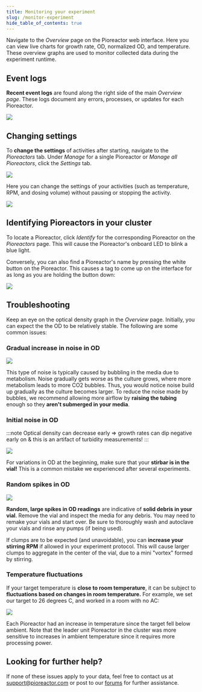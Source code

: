 ```yaml
---
title: Monitoring your experiment
slug: /monitor-experiment
hide_table_of_contents: true
---
```


Navigate to the _Overview_ page on the Pioreactor web interface. Here you can view live charts for growth rate, OD, normalized OD, and temperature. These overview graphs are used to monitor collected data during the experiment runtime.


## Event logs

**Recent event logs** are found along the right side of the main _Overview page_. These logs document any errors, processes, or updates for each Pioreactor. 

![](/img/user-guide/example-event-logs.png)


## Changing settings

To **change the settings** of activities after starting, navigate to the _Pioreactors_ tab. Under _Manage_ for a single Pioreactor or _Manage all Pioreactors_, click the _Settings_ tab.

![](/img/user-guide/manage_ui.png)

Here you can change the settings of your activities (such as temperature, RPM, and dosing volume) without pausing or stopping the activity.

![](/img/user-guide/settings.png)




## Identifying Pioreactors in your cluster

To locate a Pioreactor, click _Identify_ for the corresponding Pioreactor on the _Pioreactors_ page. This will cause the Pioreactor's onboard LED to blink a blue light.

Conversely, you can also find a Pioreactor's name by pressing the white button on the Pioreactor. This causes a tag to come up on the interface for as long as you are holding the button down:

![](/img/user-guide/blue-tag.png)


## Troubleshooting 

Keep an eye on the optical density graph in the _Overview_ page. Initially, you can expect the the OD to be relatively stable. The following are some common issues: 

### Gradual increase in noise in OD 

![](/img/user-guide/bubble-noise.png)

This type of noise is typically caused by bubbling in the media due to metabolism. Noise gradually gets worse as the culture grows, where more metabolism leads to more CO2 bubbles. Thus, you would notice noise build up gradually as the culture becomes larger. To reduce the noise made by bubbles, we recommend allowing more airflow by **raising the tubing** enough so they **aren't submerged in your media**.

### Initial noise in OD 

:::note
Optical density can decrease early => growth rates can dip negative early on & this is an artifact of turbidity measurements!
:::


![](/img/user-guide/forgot-stirbar.png)

For variations in OD at the beginning, make sure that your **stirbar is in the vial!** This is a common mistake we experienced after several experiments. 

### Random spikes in OD

![](/img/user-guide/floaty-in-vial.png)

**Random, large spikes in OD readings** are indicative of **solid debris in your vial**. Remove the vial and inspect the media for any debris. You may need to remake your vials and start over. Be sure to thoroughly wash and autoclave your vials and rinse any pumps (if being used). 

If clumps are to be expected (and unavoidable), you can **increase your stirring RPM** if allowed in your experiment protocol. This will cause larger clumps to aggregate in the center of the vial, due to a mini "vortex" formed by stirring. 

### Temperature fluctuations 

If your target temperature is **close to room temperature**, it can be subject to **fluctuations based on changes in room temperature.** For example, we set our target to 26 degrees C, and worked in a room with no AC: 

![](/img/user-guide/warming-room.png)

Each Pioreactor had an increase in temperature since the target fell below ambient. Note that the leader unit Pioreactor in the cluster was more sensitive to increases in ambient temperature since it requires more processing power.

## Looking for further help? 

If none of these issues apply to your data, feel free to contact us at support@pioreactor.com or post to our [forums](https://forum.pioreactor.com/) for further assistance.